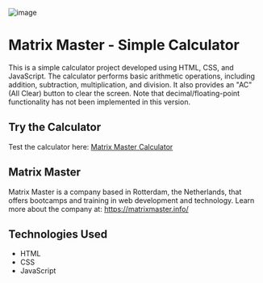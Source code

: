 ![image](https://github.com/francielleabreu/matrix-master-calculator/assets/106924001/49f0f49f-ffcd-4a33-b011-e33e33d8eb52)
<!DOCTYPE html>
<html>
<head>
    <meta charset="UTF-8">
</head>
<body>
    <h1>Matrix Master - Simple Calculator</h1>
    <p>This is a simple calculator project developed using HTML, CSS, and JavaScript. The calculator performs basic arithmetic operations, including addition, subtraction, multiplication, and division. It also provides an "AC" (All Clear) button to clear the screen. Note that decimal/floating-point functionality has not been implemented in this version.</p>
    <h2>Try the Calculator</h2>
    <p>Test the calculator here: <a href="https://francielleabreu.github.io/matrix-master-calculator/">Matrix Master Calculator</a></p>
    <h2>Matrix Master</h2>
    <p>Matrix Master is a company based in Rotterdam, the Netherlands, that offers bootcamps and training in web development and technology. Learn more about the company at: <a href="https://matrixmaster.info/">https://matrixmaster.info/</a></p>
    <h2>Technologies Used</h2>
    <ul>
        <li>HTML</li>
        <li>CSS</li>
        <li>JavaScript</li>
    </ul>
</body>
</html>
